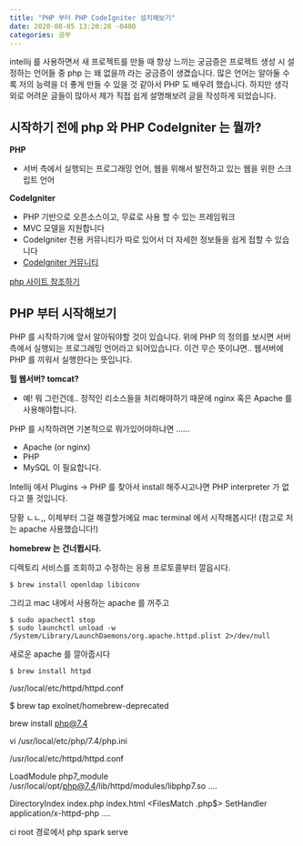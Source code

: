 ```yaml
---
title: "PHP 부터 PHP CodeIgniter 설치해보기"     
date: 2020-08-05 13:20:28 -0400
categories: 공부
---
```


intellij 를 사용하면서 새 프로젝트를 만들 때 항상 느끼는 궁금증은 프로젝트 생성 시 설정하는 언어들 중 
php 는 왜 없을까 라는 궁금증이 생겼습니다. 많은 언어는 알아둘 수록 저의 능력을 더 좋게 만들 수 있을 것 같아서 PHP 도
배우려 했습니다. 하지만 생각 외로 어려운 글들이 많아서 제가 직접 쉽게 설명해보려 글을 작성하게 되었습니다.

## 시작하기 전에 php 와 PHP CodeIgniter 는 뭘까?

**PHP**
- 서버 측에서 실행되는 프로그래밍 언어, 웹을 위해서 발전하고 있는 웹을 위한 스크립트 언어

**CodeIgniter**
- PHP 기반으로 오픈소스이고, 무료로 사용 할 수 있는 프레임워크
- MVC 모델을 지원합니다
- CodeIgniter 전용 커뮤니티가 따로 있어서 더 자세한 정보들을 쉽게 접할 수 있습니다
- [CodeIgniter 커뮤니티](https://cikorea.net/)

[php 사이트 참조하기](https://getgrav.org/blog/macos-catalina-apache-multiple-php-versions)

## PHP 부터 시작해보기

PHP 를 시작하기에 앞서 알아둬야할 것이 있습니다.
위에 PHP 의 정의를 보시면 서버 측에서 실행되는 프로그래밍 언어라고 되어있습니다.
이건 무슨 뜻이냐면.. 웹서버에 PHP 를 끼워서 실행한다는 뜻입니다.

**헐 웹서버? tomcat?**
- 예! 뭐 그런건데.. 정적인 리소스들을 처리해야하기 때문에 nginx 혹은 Apache 를 사용해야합니다.

PHP 를 시작하려면 기본적으로 뭐가있어야하냐면 ......
- Apache (or nginx)
- PHP
- MySQL
이 필요합니다.

Intellij 에서 Plugins -> PHP 를 찾아서 install 해주시고나면 PHP interpreter 가 없다고 뜰 것입니다.

당황 ㄴㄴ,, 이제부터 그걸 해결할거에요
mac terminal 에서 시작해봅시다! (참고로 저는 apache 사용했습니다!)

**homebrew 는 건너뜁시다.**

디렉토리 서비스를 조회하고 수정하는 응용 프로토콜부터 깔읍시다.
```text
$ brew install openldap libiconv
```

그리고 mac 내에서 사용하는 apache 를 꺼주고
```text
$ sudo apachectl stop
$ sudo launchctl unload -w /System/Library/LaunchDaemons/org.apache.httpd.plist 2>/dev/null
```

새로운 apache 를 깔아줍시다
```text
$ brew install httpd
```

/usr/local/etc/httpd/httpd.conf

$ brew tap exolnet/homebrew-deprecated

brew install php@7.4

vi /usr/local/etc/php/7.4/php.ini


/usr/local/etc/httpd/httpd.conf

LoadModule php7_module /usr/local/opt/php@7.4/lib/httpd/modules/libphp7.so
....

<IfModule dir_module> DirectoryIndex index.php index.html </IfModule>
<FilesMatch \.php$> SetHandler application/x-httpd-php </FilesMatch>
....


ci root 경로에서
php spark serve


